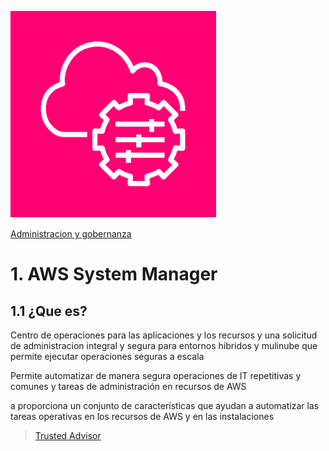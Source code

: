 ![Amazon System Manager](../00_assets/Administracion%20y%20gobernanza/systemManager-icon.png)

[Administracion y gobernanza](../06-Administracion_y_Gobernanza/)

# 1. AWS System Manager

## 1.1 ¿Que es?

Centro de operaciones para las aplicaciones y los recursos y una solicitud de administracion integral y segura para entornos híbridos y mulinube que permite ejecutar operaciones seguras a escala

Permite automatizar de manera segura operaciones de IT repetitivas y comunes y tareas de administración en recursos de AWS

a proporciona un conjunto de características que ayudan a automatizar las tareas operativas en los recursos de AWS y en las instalaciones


>[Trusted Advisor](../6-Administracion_y_Gobernanza/TrustedAdvisor.md)